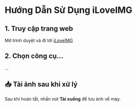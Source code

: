# Hướng Dẫn Sử Dụng iLoveIMG

## 1. Truy cập trang web
Mở trình duyệt và đi tới [iLoveIMG](https://www.iloveimg.com/vi)

## 2. Chọn công cụ...
...

## 📥 Tải ảnh sau khi xử lý
Sau khi hoàn tất, nhấn nút **Tải xuống** để lưu ảnh về máy.
